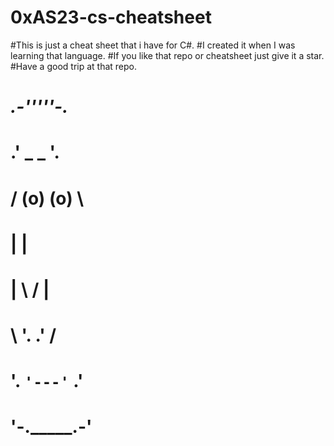 # 0xAS23-cs-cheatsheet
#This is just a cheat sheet that i have for C#.
#I created it when I was learning that language.
#If you like that repo or cheatsheet just give it a star.
#Have a good trip at that repo.
#     _.-'''''-._
#   .'  _     _  '.
#  /   (o)   (o)   \
# |                 |
# |  \           /  |
#  \  '.       .'  /
#   '.  `'---'`  .'
#     '-._____.-'
